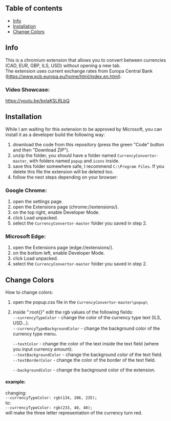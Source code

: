 
## Table of contents
* [Info](#info)
* [Installation](#installation)
* [Change Colors](#change-colors)

## Info
This is a chromium extension that allows you to convert between currencies (CAD, EUR, GBP, ILS, USD) without opening a new tab.  
The extension uses current exchange rates from Europa Central Bank (https://www.ecb.europa.eu/home/html/index.en.html).  
### Video Showcase:
https://youtu.be/bxIaKSLRLbQ

## Installation
While I am waiting for this extension to be approved by Microsoft, you can install it as a developer build the following way:  
  
1. download the code from this repository (press the green "Code" button and then "Download ZIP").
2. unzip the folder, you should have a folder named `CurrencyConvertor-master`, with folders named `popup` and `icons` inside.
3. save this folder somewhere safe, I recommend `C:\Program Files`. If you delete this file the extension will be deleted too.
4. follow the next steps depending on your browser:
  
### Google Chrome:  
1. open the settings page.  
2. open the Extensions page (chrome://extensions/).  
3. on the top right, enable Developer Mode.  
4. click Load unpacked.  
5. select the `CurrencyConvertor-master` folder you saved in step 2.  
  
### Microsoft Edge:  
1. open the Extensions page (edge://extensions/).  
2. on the bottom left, enable Developer Mode.  
3. click Load unpacked.  
4. select the `CurrencyConvertor-master` folder you saved in step 2.  
  
## Change Colors
How to change colors:  
1. open the popup.css file in the `CurrencyConvertor-master\popup\`  
2. inside ":root{}" edit the rgb values of the following fields:  
    `--currencyTypeColor` - change the color of the currency type text (ILS, USD...).  
    `--currencyTypeBackgroundColor` - change the background color of the currency type menu.  

    `--textColor` - change the color of the text inside the text field (where you input currency amount).  
    `--textBackgroundColor` - change the background color of the text field.  
    `--textBorderColor` - change the color of the border of the text field.  

    `--backgroundColor` - change the background color of the extension.  
  
#### example:
changing:  
`--currencyTypeColor: rgb(134, 206, 235);`  
to:  
`--currencyTypeColor: rgb(233, 40, 40);`  
will make the three letter representation of the currency turn red.